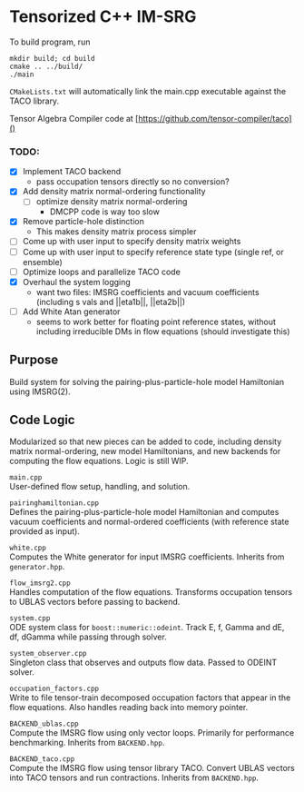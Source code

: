 # Tensorized C++ IM-SRG

To build program, run

    mkdir build; cd build
    cmake .. ../build/
    ./main

`CMakeLists.txt` will automatically link the main.cpp executable against the TACO library.

Tensor Algebra Compiler code at [https://github.com/tensor-compiler/taco]()

### TODO:

- [x] Implement TACO backend
  - pass occupation tensors directly so no conversion?
- [x] Add density matrix normal-ordering functionality
  - [ ] optimize density matrix normal-ordering
    - DMCPP code is way too slow
- [x] Remove particle-hole distinction
  - This makes density matrix process simpler
- [ ] Come up with user input to specify density matrix weights
- [ ] Come up with user input to specify reference state type (single ref, or ensemble)
- [ ] Optimize loops and parallelize TACO code
- [x] Overhaul the system logging
  - want two files: IMSRG coefficients and vacuum coefficients (including s vals and ||eta1b||, ||eta2b||)
- [ ] Add White Atan generator
  - seems to work better for floating point reference states, without including irreducible DMs in flow equations (should investigate this)

## Purpose
Build system for solving the pairing-plus-particle-hole model Hamiltonian using IMSRG(2). 

## Code Logic
Modularized so that new pieces can be added to code, including density matrix normal-ordering, new model Hamiltonians, and new backends for computing the flow equations. Logic is still WIP. 

`main.cpp`\
User-defined flow setup, handling, and solution. 

`pairinghamiltonian.cpp`\
Defines the pairing-plus-particle-hole model Hamiltonian and computes vacuum coefficients and normal-ordered coefficients (with reference state provided as input).

`white.cpp`\
Computes the White generator for input IMSRG coefficients. Inherits from `generator.hpp`.

`flow_imsrg2.cpp`\
Handles computation of the flow equations. Transforms occupation tensors to UBLAS vectors before passing to backend.

`system.cpp`\
ODE system class for `boost::numeric::odeint`. Track E, f, Gamma and dE, df, dGamma while passing through solver.

`system_observer.cpp`\
Singleton class that observes and outputs flow data. Passed to ODEINT solver.

`occupation_factors.cpp`\
Write to file tensor-train decomposed occupation factors that appear in the flow equations. Also handles reading back into memory pointer.

`BACKEND_ublas.cpp`\
Compute the IMSRG flow using only vector loops. Primarily for performance benchmarking. Inherits from `BACKEND.hpp`.

`BACKEND_taco.cpp`\
Compute the IMSRG flow using tensor library TACO. Convert UBLAS vectors into TACO tensors and run contractions. Inherits from `BACKEND.hpp`.
